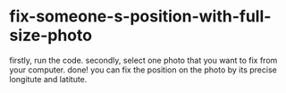 # fix-someone-s-position-with-full-size-photo
firstly, run the code.
secondly, select one photo that you want to fix from your computer.
done! you can fix the position on the photo by its precise longitute and latitute. 
